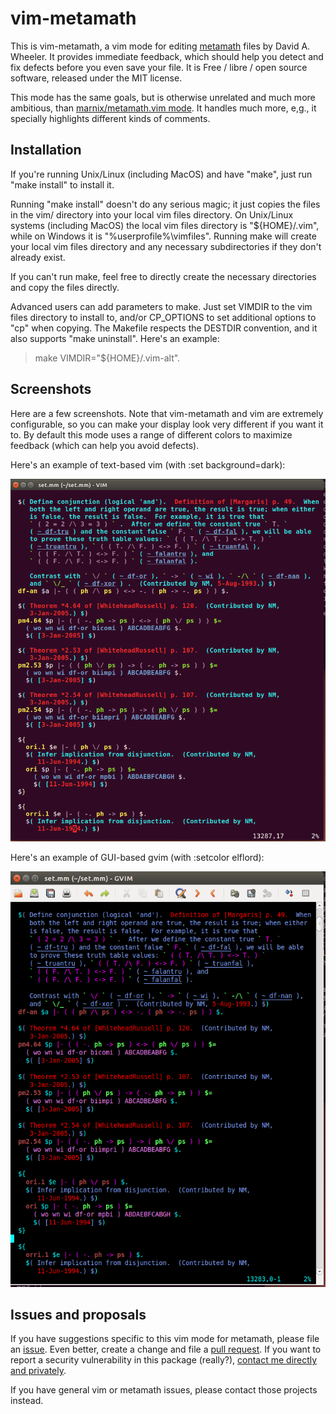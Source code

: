# vim-metamath

This is vim-metamath, a vim mode for editing [metamath](http://metamath.org/)
files by David A. Wheeler.  It provides immediate feedback, which
should help you detect and fix defects before you even save your file.
It is Free / libre / open source software, released under the MIT license.

This mode has the same goals, but is otherwise unrelated
and much more ambitious, than
[marnix/metamath.vim mode](https://github.com/marnix/metamath.vim).
It handles much more, e,g., it specially highlights different kinds of comments.

## Installation

If you're running Unix/Linux (including MacOS) and have "make",
just run "make install" to install it.

Running "make install" doesn't do any serious magic;
it just copies the files in the vim/ directory
into your local vim files directory.
On Unix/Linux systems (including MacOS) the local vim files directory
is "${HOME}/.vim", while on Windows it is "%userprofile%\vimfiles".
Running make will create your local vim files directory
and any necessary subdirectories if they don't already exist.

If you can't run make, feel free to directly create the necessary directories
and copy the files directly.

Advanced users can add parameters to make.
Just set VIMDIR to the vim files directory to install to, and/or
CP\_OPTIONS to set additional options to "cp" when copying.
The Makefile respects the DESTDIR convention, and it also
supports "make uninstall".  Here's an example:

> make VIMDIR="${HOME}/.vim-alt".

## Screenshots

Here are a few screenshots.
Note that vim-metamath and vim are extremely configurable, so you
can make your display look very different if you want it to.
By default this mode uses a range of different colors to
maximize feedback (which can help you avoid defects).

Here's an example of text-based vim (with :set background=dark):

![Vim metamath screenshot](https://github.com/david-a-wheeler/vim-metamath/blob/master/vim-metamath-screenshot.png)

Here's an example of GUI-based gvim (with :setcolor elflord):

![GVim metamath screenshot](https://github.com/david-a-wheeler/vim-metamath/blob/master/gvim-metamath-elflord.png)

## Issues and proposals

If you have suggestions specific to this vim mode for metamath, please file an
[issue](https://github.com/david-a-wheeler/vim-metamath/issues).
Even better, create a change and file a
[pull request](https://github.com/david-a-wheeler/vim-metamath/pulls).
If you want to report a security vulnerability in this package (really?),
[contact me directly and privately](http://www.dwheeler.com/contactme.html).

If you have general vim or metamath issues, please contact those
projects instead.
